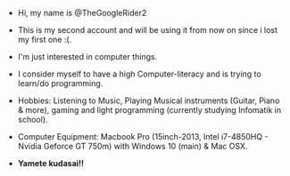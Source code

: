 - Hi, my name is @TheGoogleRider2 
- This is my second account and will be using it from now on since i lost my first one :(.
- I'm just interested in computer things. 
- I consider myself to have a high Computer-literacy and is trying to learn/do programming.
- Hobbies: 
  Listening to Music, Playing Musical instruments (Guitar, Piano & more), gaming and light programming (currently studying Infomatik in school).

- Computer Equipment:
 Macbook Pro (15inch-2013, Intel i7-4850HQ - Nvidia Geforce GT 750m) with Windows 10 (main) & Mac OSX.

- **Yamete kudasai!!**


<!---
TheGoogleRider2/TheGoogleRider2 is a ✨ special ✨ repository because its `README.md` (this file) appears on your GitHub profile.
You can click the Preview link to take a look at your changes.
--->
